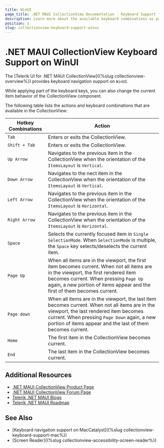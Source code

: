 ```yaml
---
title: WinUI
page_title: .NET MAUI CollectionView Documentation - Keyboard Support for WinUI
description: Learn more about the available keyboard combinations as part of the supported Telerik UI for .NET MAUI CollectionView accessibility standards.
position: 1
slug: collectionview-keyboard-support-winui
---
```


# .NET MAUI CollectionView Keyboard Support on WinUI

The [Telerik UI for .NET MAUI CollectionView]({%slug collectionview-overview%}) provides keyboard navigation support on `WinUI`.

While applying part of the keyboard keys, you can also change the current item behavior of the CollectionView component.

The following table lists the actions and keyboard combinations that are available in the CollectionView:

| Hotkey Combinations  | Action |
| -------------------- | ------ |
| `Tab` | Enters or exits the CollectionView. |
| `Shift + Tab` | Enters or exits the CollectionView. |
| `Up Arrow` | Navigates to the previous item in the CollectionView when the orientation of the `ItemsLayout` is `Vertical`. |
| `Down Arrow` | Navigates to the nect item in the CollectionView when the orientation of the `ItemsLayout` is `Vertical`. |
| `Left Arrow` | Navigates to the previous item in the CollectionView when the orientation of the `ItemsLayout` is `Horizontal`. |
| `Right Arrow` | Navigates to the previous item in the CollectionView when the orientation of the `ItemsLayout` is `Horizontal`. |
| `Space` | Selects the currently focused item in `Single` `SelectionMode`. When `SelectionMode` is multiple, the `Space` key selects/deselects the current item. |
| `Page Up` | When all items are in the viewport, the first item becomes current. When not all items are in the viewport, the first rendered item becomes current. When pressing `Page Up` again, a new portion of items appear and the first of them becomes current. |
| `Page down` | When all items are in the viewport, the last item becomes current. When not all items are in the viewport, the last rendered item becomes current. When pressing `Page Down` again, a new portion of items appear and the last of them becomes current. |
| `Home` | The first item in the CollectionView becomes current. |
| `End` | The last item in the CollectionView becomes current. |

## Additional Resources

- [.NET MAUI CollectionView Product Page](https://www.telerik.com/maui-ui/collectionview)
- [.NET MAUI CollectionView Forum Page](https://www.telerik.com/forums/maui?tagId=1829)
- [Telerik .NET MAUI Blogs](https://www.telerik.com/blogs/mobile-net-maui)
- [Telerik .NET MAUI Roadmap](https://www.telerik.com/support/whats-new/maui-ui/roadmap)

## See Also

- [Keyboard navigation support on MacCatalyst]({%slug collectionview-keyboard-support-mac%})
- [Screen Reader]({%slug collectionview-accessibility-screen-reader%})